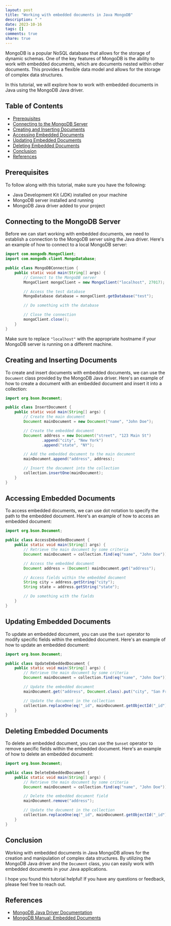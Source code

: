```yaml
---
layout: post
title: "Working with embedded documents in Java MongoDB"
description: " "
date: 2023-10-16
tags: []
comments: true
share: true
---
```


MongoDB is a popular NoSQL database that allows for the storage of dynamic schemas. One of the key features of MongoDB is the ability to work with embedded documents, which are documents nested within other documents. This provides a flexible data model and allows for the storage of complex data structures.

In this tutorial, we will explore how to work with embedded documents in Java using the MongoDB Java driver.

## Table of Contents
- [Prerequisites](#prerequisites)
- [Connecting to the MongoDB Server](#connecting-to-the-mongodb-server)
- [Creating and Inserting Documents](#creating-and-inserting-documents)
- [Accessing Embedded Documents](#accessing-embedded-documents)
- [Updating Embedded Documents](#updating-embedded-documents)
- [Deleting Embedded Documents](#deleting-embedded-documents)
- [Conclusion](#conclusion)
- [References](#references)

## Prerequisites
To follow along with this tutorial, make sure you have the following:

- Java Development Kit (JDK) installed on your machine
- MongoDB server installed and running
- MongoDB Java driver added to your project

## Connecting to the MongoDB Server
Before we can start working with embedded documents, we need to establish a connection to the MongoDB server using the Java driver. Here's an example of how to connect to a local MongoDB server:

```java
import com.mongodb.MongoClient;
import com.mongodb.client.MongoDatabase;

public class MongoDBConnection {
    public static void main(String[] args) {
        // Connect to the MongoDB server
        MongoClient mongoClient = new MongoClient("localhost", 27017);

        // Access the test database
        MongoDatabase database = mongoClient.getDatabase("test");

        // Do something with the database

        // Close the connection
        mongoClient.close();
    }
}
```

Make sure to replace `"localhost"` with the appropriate hostname if your MongoDB server is running on a different machine.

## Creating and Inserting Documents
To create and insert documents with embedded documents, we can use the `Document` class provided by the MongoDB Java driver. Here's an example of how to create a document with an embedded document and insert it into a collection:

```java
import org.bson.Document;

public class InsertDocument {
    public static void main(String[] args) {
        // Create the main document
        Document mainDocument = new Document("name", "John Doe");

        // Create the embedded document
        Document address = new Document("street", "123 Main St")
                .append("city", "New York")
                .append("state", "NY");

        // Add the embedded document to the main document
        mainDocument.append("address", address);

        // Insert the document into the collection
        collection.insertOne(mainDocument);
    }
}
```

## Accessing Embedded Documents
To access embedded documents, we can use dot notation to specify the path to the embedded document. Here's an example of how to access an embedded document:

```java
import org.bson.Document;

public class AccessEmbeddedDocument {
    public static void main(String[] args) {
        // Retrieve the main document by some criteria
        Document mainDocument = collection.find(eq("name", "John Doe")).first();

        // Access the embedded document
        Document address = (Document) mainDocument.get("address");

        // Access fields within the embedded document
        String city = address.getString("city");
        String state = address.getString("state");

        // Do something with the fields
    }
}
```

## Updating Embedded Documents
To update an embedded document, you can use the `$set` operator to modify specific fields within the embedded document. Here's an example of how to update an embedded document:

```java
import org.bson.Document;

public class UpdateEmbeddedDocument {
    public static void main(String[] args) {
        // Retrieve the main document by some criteria
        Document mainDocument = collection.find(eq("name", "John Doe")).first();

        // Update the embedded document
        mainDocument.get("address", Document.class).put("city", "San Francisco");

        // Update the document in the collection
        collection.replaceOne(eq("_id", mainDocument.getObjectId("_id")), mainDocument);
    }
}
```

## Deleting Embedded Documents
To delete an embedded document, you can use the `$unset` operator to remove specific fields within the embedded document. Here's an example of how to delete an embedded document:

```java
import org.bson.Document;

public class DeleteEmbeddedDocument {
    public static void main(String[] args) {
        // Retrieve the main document by some criteria
        Document mainDocument = collection.find(eq("name", "John Doe")).first();

        // Delete the embedded document field
        mainDocument.remove("address");

        // Update the document in the collection
        collection.replaceOne(eq("_id", mainDocument.getObjectId("_id")), mainDocument);
    }
}
```

## Conclusion
Working with embedded documents in Java MongoDB allows for the creation and manipulation of complex data structures. By utilizing the MongoDB Java driver and the `Document` class, you can easily work with embedded documents in your Java applications.

I hope you found this tutorial helpful! If you have any questions or feedback, please feel free to reach out.

## References
- [MongoDB Java Driver Documentation](https://docs.mongodb.com/drivers/java/)
- [MongoDB Manual: Embedded Documents](https://docs.mongodb.com/manual/tutorial/model-embedded-one-to-one-relationships-between-documents/)